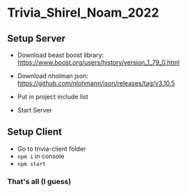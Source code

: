 # Trivia_Shirel_Noam_2022

## Setup Server
- Download beast boost library: https://www.boost.org/users/history/version_1_79_0.html
- Download nholman json: https://github.com/nlohmann/json/releases/tag/v3.10.5

- Put in project include list
- Start Server

## Setup Client
- Go to trivia-client folder
- `npm i` in console
- `npm start`


### That's all (I guess)